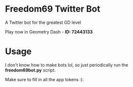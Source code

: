 # Freedom69 Twitter Bot
A Twitter bot for the greatest GD level

Play now in Geometry Dash - **ID: 72443133**

# Usage
I don't know how to make bots lol, so just periodically run the **freedom69bot.py** script.

Make sure to fill in all the app tokens :).
